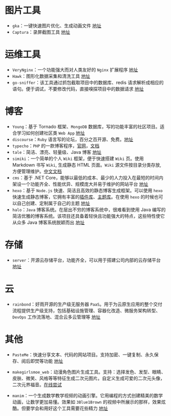 # 图片工具

- `gka`：一键快速图片优化、生成动画文件  [地址](https://github.com/gkajs/gka)
- `Captura`：录屏截图工具  [地址](https://github.com/MathewSachin/Captura)



# 运维工具

- `VeryNginx`：一个功能强大而对人类友好的 `Nginx` 扩展程序 [地址](https://github.com/alexazhou/VeryNginx/blob/master/readme_zh.md)
- `Hawk`：图形化数据采集和清洗工具 [地址](https://github.com/ferventdesert/Hawk)
- `go-sniffer`：该工具通过抓包截取项目中的数据库、redis 请求解析成相应的语句。便于调试，不要修改代码，直接嗅探项目中的数据请求 [地址](https://github.com/40t/go-sniffer)



# 博客

- `Young`：基于 Tornado 框架、`MongoDB` 数据库，写的功能丰富的社区项目。适合学习如何创建社区类 `Web App` [地址](https://github.com/shiyanhui/Young/blob/master/README_CN.md)
- `discourse`：`Ruby` 语言写的论坛，百分之百开源、免费。[地址](https://github.com/discourse/discourse)
- `typecho`：`PHP` 的一款博客程序，[官网](http://typecho.org/)，[文档](http://docs.typecho.org/doku.php)
- `tale`：简洁、漂亮、轻量级、Java 博客  [地址](https://github.com/otale/tale)
- `simiki`：一个简单的个人 `Wiki` 框架，便于快速搭建 `Wiki` 页。使用 Markdown 书写 `Wiki`, 生成静态 HTML 页面。`Wiki` 源文件按目录分类存放, 方便管理维护。[中文文档](http://simiki.org/zh-docs/)
- `cms`：基于 .NET Core，能够以最低的成本、最少的人力投入在最短的时间内架设一个功能齐全、性能优异、规模庞大并易于维护的网站平台 [地址](https://github.com/siteserver/cms)
- `hexo`：基于 `Node.js` 快速、简洁且高效的静态博客生成框架。可以使用 `hexo` 快速生成静态博客，它拥有丰富的[插件库](https://hexo.io/plugins/)、[主题库](https://hexo.io/themes/)。在使用 `hexo` 的时候也可以自己创建、定制属于自己的主题 [地址](https://github.com/hexojs/hexo)
- `halo`：`Java` 博客系统。在层出不穷的博客系统中，很难看到使用 Java 编写的简洁优雅的博客系统。该项目还具备着轻快且功能强大的特点，这些特性使它从众多 Java 博客系统脱颖而出  [地址](https://github.com/halo-dev/halo)




# 存储

- `server`：开源云存储平台，功能齐全，可以用于搭建公司内部的云存储平台 [地址](https://github.com/nextcloud/server)



# 云

- `rainbond`：好雨开源的生产级无服务器 `PaaS`。用于为云原生应用的整个交付流程提供生产级支持，包括基础设施管理、容器化改造、微服务架构转型、`DevOps` 工作流落地、混合云多云管理等  [地址](https://github.com/goodrain/rainbond)

 

# 其他

- `PasteMe`：快速分享文本、代码的网站项目。支持加密、一键复制、永久保存、阅后即焚等功能  [地址](https://github.com/LucienShui/PasteMe)

- `makegirlsmoe_web`：动漫角色图片生成工具。支持：选择发色、发型、眼睛、皮肤、微笑、风格等等特征生成二次元图片。自定义生成可爱的二次元头像，二次元界福音。[在线尝试](https://make.girls.moe/#/)

- `manim`：一个生成数学教学视频的动画引擎。它用编程的方式创建精美的数学动画，让数学更加易懂。效果如 `3Blue1Brown` 的视频中所展示的那样，效果炫酷。但要学会和用好这个工具需要花些精力 [地址](https://github.com/3b1b/manim)

